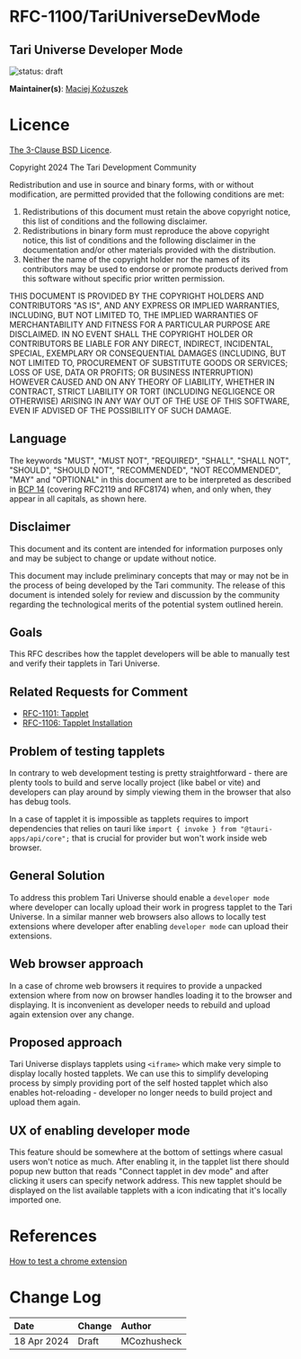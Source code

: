 # RFC-1100/TariUniverseDevMode

## Tari Universe Developer Mode

![status: draft](theme/images/status-draft.svg)

**Maintainer(s)**: [Maciej Kożuszek](https://github.com/MCozhusheck)

# Licence

[ The 3-Clause BSD Licence](https://opensource.org/licenses/BSD-3-Clause).

Copyright 2024 The Tari Development Community

Redistribution and use in source and binary forms, with or without modification, are permitted provided that the
following conditions are met:

1. Redistributions of this document must retain the above copyright notice, this list of conditions and the following
   disclaimer.
2. Redistributions in binary form must reproduce the above copyright notice, this list of conditions and the following
   disclaimer in the documentation and/or other materials provided with the distribution.
3. Neither the name of the copyright holder nor the names of its contributors may be used to endorse or promote products
   derived from this software without specific prior written permission.

THIS DOCUMENT IS PROVIDED BY THE COPYRIGHT HOLDERS AND CONTRIBUTORS "AS IS", AND ANY EXPRESS OR IMPLIED WARRANTIES,
INCLUDING, BUT NOT LIMITED TO, THE IMPLIED WARRANTIES OF MERCHANTABILITY AND FITNESS FOR A PARTICULAR PURPOSE ARE
DISCLAIMED. IN NO EVENT SHALL THE COPYRIGHT HOLDER OR CONTRIBUTORS BE LIABLE FOR ANY DIRECT, INDIRECT, INCIDENTAL,
SPECIAL, EXEMPLARY OR CONSEQUENTIAL DAMAGES (INCLUDING, BUT NOT LIMITED TO, PROCUREMENT OF SUBSTITUTE GOODS OR
SERVICES; LOSS OF USE, DATA OR PROFITS; OR BUSINESS INTERRUPTION) HOWEVER CAUSED AND ON ANY THEORY OF LIABILITY,
WHETHER IN CONTRACT, STRICT LIABILITY OR TORT (INCLUDING NEGLIGENCE OR OTHERWISE) ARISING IN ANY WAY OUT OF THE USE OF
THIS SOFTWARE, EVEN IF ADVISED OF THE POSSIBILITY OF SUCH DAMAGE.

## Language

The keywords "MUST", "MUST NOT", "REQUIRED", "SHALL", "SHALL NOT", "SHOULD", "SHOULD NOT", "RECOMMENDED",
"NOT RECOMMENDED", "MAY" and "OPTIONAL" in this document are to be interpreted as described in
[BCP 14](https://tools.ietf.org/html/bcp14) (covering RFC2119 and RFC8174) when, and only when, they appear in all capitals, as
shown here.

## Disclaimer

This document and its content are intended for information purposes only and may be subject to change or update
without notice.

This document may include preliminary concepts that may or may not be in the process of being developed by the Tari
community. The release of this document is intended solely for review and discussion by the community regarding the
technological merits of the potential system outlined herein.

## Goals

This RFC describes how the tapplet developers will be able to manually test and verify their tapplets in Tari Universe.

## Related Requests for Comment

- [RFC-1101: Tapplet](https://github.com/tari-project/rfcs/pull/137)
- [RFC-1106: Tapplet Installation](https://github.com/karczuRF/tari-rfcs/blob/feat/rfc-tapplet_installation/src/RFC-1106_TappletInstallation.md)

## Problem of testing tapplets

In contrary to web development testing is pretty straightforward - there are plenty tools to build and serve locally project (like babel or vite) and developers can play around by simply viewing them in the browser that also has debug tools.

In a case of tapplet it is impossible as tapplets requires to import dependencies that relies on tauri like `import { invoke } from "@tauri-apps/api/core";` that is crucial for provider but won't work inside web browser.

## General Solution

To address this problem Tari Universe should enable a `developer mode` where developer can locally upload their work in progress tapplet to the Tari Universe. In a similar manner web browsers also allows to locally test extensions where developer after enabling `developer mode` can upload their extensions.

## Web browser approach

In a case of chrome web browsers it requires to provide a unpacked extension where from now on browser handles loading it to the browser and displaying. It is inconvenient as developer needs to rebuild and upload again extension over any change.

## Proposed approach

Tari Universe displays tapplets using `<iframe>` which make very simple to display locally hosted tapplets. We can use this to simplify developing process by simply providing port of the self hosted tapplet which also enables hot-reloading - developer no longer needs to build project and upload them again.

## UX of enabling developer mode

This feature should be somewhere at the bottom of settings where casual users won't notice as much.
After enabling it, in the tapplet list there should popup new button that reads "Connect tapplet in dev mode" and after clicking it users can specify network address. This new tapplet should be displayed on the list available tapplets with a icon indicating that it's locally imported one.

# References

[How to test a chrome extension](https://medium.com/@aabroo.jalil/how-to-test-a-chrome-extension-locally-step-by-step-guide-852e4622d4c7)

# Change Log

| Date        | Change | Author      |
| :---------- | :----- | :---------- |
| 18 Apr 2024 | Draft  | MCozhusheck |
